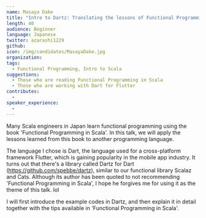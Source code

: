 ```yaml
---
name: Masaya Dake
title: "Intro to Dartz: Translating the lessons of Functional Programming in Scala"
length: 40
audience: Beginner
language: Japanese
twitter: azarashi1229
github:
icon: /img/candidates/MasayaDake.jpg
organization:
tags:
  - Functional Programming, Intro to Scala
suggestions:
  - Those who are reading Functional Programming in Scala
  - Those who are working with Dart for Flutter
contributes:
  - 
speaker_experience:
  - 
---
```

Many Scala engineers in Japan learn functional programming using the book 'Functional Programming in Scala'.
In this talk, we will apply the lessons learned from this book to another programming language.

The language I chose is Dart, the language used for a cross-platform framework Flutter, which is gaining popularity in the mobile app industry. It turns out that there's a library called Dartz for Dart (<a href="https://github.com/spebbe/dartz">https://github.com/spebbe/dartz</a>), similar to our functional library Scalaz and Cats. Although its author has been quoted to not recommending 'Functional Programming in Scala', I hope he forgives me for using it as the theme of this talk. lol

I will first introduce the example codes in Dartz, and then explain it in detail together with the tips available in 'Functional Programming in Scala'.

